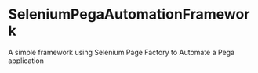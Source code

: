# SeleniumPegaAutomationFramework
A simple framework  using Selenium Page Factory to Automate a Pega application
